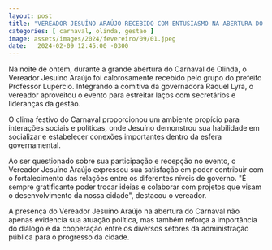 ```yaml
---
layout: post
title: "VEREADOR JESUÍNO ARAÚJO RECEBIDO COM ENTUSIASMO NA ABERTURA DO CARNAVAL PELO GRUPO DO PREFEITO PROFESSOR LUPÉRCIO"
categories: [ carnaval, olinda, gestao ]
image: assets/images/2024/fevereiro/09/01.jpeg
date:   2024-02-09 12:45:00 -0300
---
```

Na noite de ontem, durante a grande abertura do Carnaval de Olinda, o Vereador Jesuíno Araújo foi calorosamente recebido pelo grupo do prefeito Professor Lupércio. Integrando a comitiva da governadora Raquel Lyra, o vereador aproveitou o evento para estreitar laços com secretários e lideranças da gestão.

O clima festivo do Carnaval proporcionou um ambiente propício para interações sociais e políticas, onde Jesuíno demonstrou sua habilidade em socializar e estabelecer conexões importantes dentro da esfera governamental.

Ao ser questionado sobre sua participação e recepção no evento, o Vereador Jesuíno Araújo expressou sua satisfação em poder contribuir com o fortalecimento das relações entre os diferentes níveis de governo. "É sempre gratificante poder trocar ideias e colaborar com projetos que visam o desenvolvimento da nossa cidade", destacou o vereador.

A presença do Vereador Jesuíno Araújo na abertura do Carnaval não apenas evidencia sua atuação política, mas também reforça a importância do diálogo e da cooperação entre os diversos setores da administração pública para o progresso da cidade.